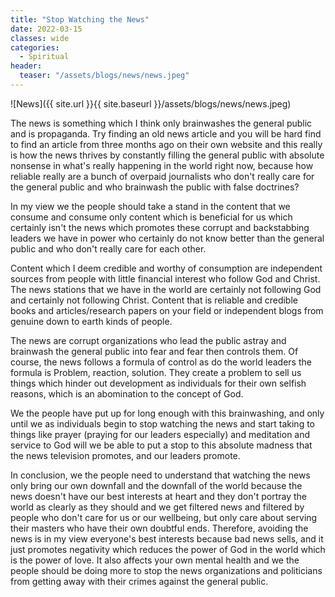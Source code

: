 ```yaml
---
title: "Stop Watching the News"
date: 2022-03-15
classes: wide
categories:
  - Spiritual 
header:
  teaser: "/assets/blogs/news/news.jpeg"
--- 
```


![News]({{ site.url }}{{ site.baseurl }}/assets/blogs/news/news.jpeg)

The news is something which I think only brainwashes the general public and is propaganda. Try finding an old news article and you will be hard find to find an article from three months ago on their own website and this really is how the news thrives by constantly filling the general public with absolute nonsense in what's really happening in the world right now, because how reliable really are a bunch of overpaid journalists who don't really care for the general public and who brainwash the public with false doctrines? 

In my view we the people should take a stand in the content that we consume and consume only content which is beneficial for us which certainly isn't the news which promotes these corrupt and backstabbing leaders we have in power who certainly do not know better than the general public and who don't really care for each other.

Content which I deem credible and worthy of consumption are independent sources from people with little financial interest who follow God and Christ. The news stations that we have in the world are certainly not following God and certainly not following Christ. Content that is reliable and credible books and articles/research papers on your field or independent blogs from genuine down to earth kinds of people.

The news are corrupt organizations who lead the public astray and brainwash the general public into fear and fear then controls them. Of course, the news follows a formula of control as do the world leaders the formula is Problem, reaction, solution. They create a problem to sell us things which hinder out development as individuals for their own selfish reasons, which is an abomination to the concept of God. 

We the people have put up for long enough with this brainwashing, and only until we as individuals begin to stop watching the news and start taking to things like prayer (praying for our leaders especially) and meditation and service to God will we be able to put a stop to this absolute madness that the news television promotes, and our leaders promote. 

In conclusion, we the people need to understand that watching the news only bring our own downfall and the downfall of the world because the news doesn't have our best interests at heart and they don't portray the world as clearly as they should and we get filtered news and filtered by people who don't care for us or our wellbeing, but only care about serving their masters who have their own doubtful ends. Therefore, avoiding the news is in my view everyone's best interests because bad news sells, and it just promotes negativity which reduces the power of God in the world which is the power of love. It also affects your own mental health and we the people should be doing more to stop the news organizations and politicians from getting away with their crimes against the general public.

